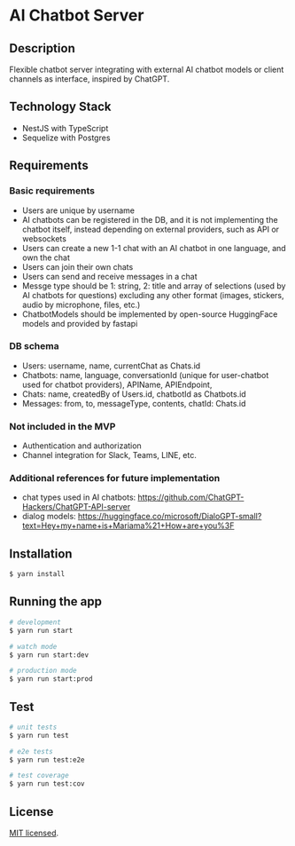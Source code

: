 # AI Chatbot Server

## Description

Flexible chatbot server integrating with external AI chatbot models or client channels as interface, inspired by ChatGPT.

## Technology Stack

- NestJS with TypeScript
- Sequelize with Postgres

## Requirements

### Basic requirements

- Users are unique by username
- AI chatbots can be registered in the DB, and it is not implementing the chatbot itself, instead depending on external providers, such as API or websockets
- Users can create a new 1-1 chat with an AI chatbot in one language, and own the chat
- Users can join their own chats
- Users can send and receive messages in a chat
- Messge type should be 1: string, 2: title and array of selections (used by AI chatbots for questions) excluding any other format (images, stickers, audio by microphone, files, etc.)
- ChatbotModels should be implemented by open-source HuggingFace models and provided by fastapi

### DB schema

- Users: username, name, currentChat as Chats.id
- Chatbots: name, language, conversationId (unique for user-chatbot used for chatbot providers), APIName, APIEndpoint,
- Chats: name, createdBy of Users.id, chatbotId as Chatbots.id
- Messages: from, to, messageType, contents, chatId: Chats.id

### Not included in the MVP

- Authentication and authorization
- Channel integration for Slack, Teams, LINE, etc.

### Additional references for future implementation

- chat types used in AI chatbots: https://github.com/ChatGPT-Hackers/ChatGPT-API-server
- dialog models: https://huggingface.co/microsoft/DialoGPT-small?text=Hey+my+name+is+Mariama%21+How+are+you%3F

## Installation

```bash
$ yarn install
```

## Running the app

```bash
# development
$ yarn run start

# watch mode
$ yarn run start:dev

# production mode
$ yarn run start:prod
```

## Test

```bash
# unit tests
$ yarn run test

# e2e tests
$ yarn run test:e2e

# test coverage
$ yarn run test:cov
```

## License

[MIT licensed](LICENSE).
